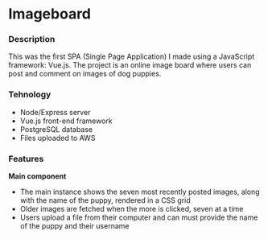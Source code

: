 # Imageboard

### Description 

This was the first SPA (Single Page Application) I made using a JavaScript framework: Vue.js. The project is an online image board where users can post and comment on images of dog puppies.

### Tehnology

* Node/Express server
* Vue.js front-end framework
* PostgreSQL database
* Files uploaded to AWS

### Features

**Main component**

* The main instance shows the seven most recently posted images, along with the name of the puppy, rendered in a CSS grid
* Older images are fetched when the more is clicked, seven at a time
* Users upload a file from their computer and can must provide the name of the puppy and their username  
